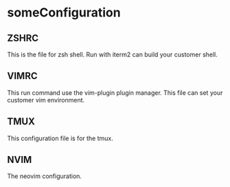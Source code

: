 # someConfiguration

## ZSHRC

This is the file for zsh shell. Run with iterm2 can build your customer shell.

## VIMRC

This run command use the vim-plugin plugin manager. This file can set your customer vim environment.

## TMUX

This configuration file is for the tmux.

## NVIM

The neovim configuration.

